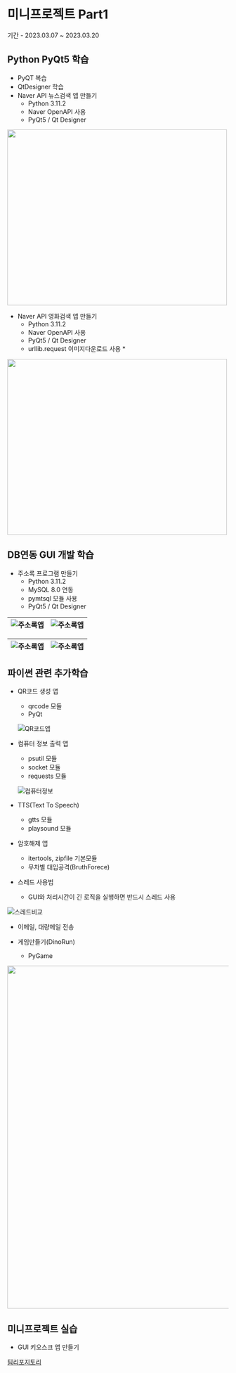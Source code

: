 # 미니프로젝트 Part1
기간 - 2023.03.07 ~ 2023.03.20

## Python PyQt5 학습
- PyQT 복습
- QtDesigner 학습
- Naver API 뉴스검색 앱 만들기
  - Python 3.11.2
  - Naver OpenAPI 사용
  - PyQt5 / Qt Designer

<!--
# ![네이버 뉴스앱](https://raw.githubusercontent.com/SoYoungHW/miniprojects/main/images/navernews.png)
# ![네이버 뉴스앱](https://raw.githubusercontent.com/SoYoungHW/miniprojects/main/images/naverNews02.png)
-->

<!--<img src="https://raw.githubusercontent.com/SoYoungHW/miniprojects/main/images/navernews.png" width="200" height="200"/>-->
<img src="https://raw.githubusercontent.com/SoYoungHW/miniprojects/main/images/naverNews02.png" width="500" height="400"/>

- Naver API 영화검색 앱 만들기
  - Python 3.11.2
  - Naver OpenAPI 사용
  - PyQt5 / Qt Designer
  - urllib.request 이미지다운로드 사용 *

<img src="https://raw.githubusercontent.com/SoYoungHW/miniprojects/main/images/navermovie.png" width="500" height="400"/>


## DB연동 GUI 개발 학습
- 주소록 프로그램 만들기
  - Python 3.11.2
  - MySQL 8.0 연동
  - pymtsql 모듈 사용
  - PyQt5 / Qt Designer
  
![주소록앱](https://raw.githubusercontent.com/SoYoungHW/miniprojects/main/images/Address.png) | ![주소록앱](https://raw.githubusercontent.com/SoYoungHW/miniprojects/main/images/Address02.png)
--- | --- |

![주소록앱](https://raw.githubusercontent.com/SoYoungHW/miniprojects/main/images/Address03.png) | ![주소록앱](https://raw.githubusercontent.com/SoYoungHW/miniprojects/main/images/Address04.png)
--- | --- |




## 파이썬 관련 추가학습
- QR코드 생성 앱
  - qrcode 모듈
  - PyQt

  ![QR코드앱](https://raw.githubusercontent.com/SoYoungHW/miniprojects/main/images/QR.png)

- 컴퓨터 정보 출력 앱
  - psutil 모듈
  - socket 모듈
  - requests 모듈

  ![컴퓨터정보](https://raw.githubusercontent.com/SoYoungHW/miniprojects/main/images/cominfo.png)

- TTS(Text To Speech)
  - gtts 모듈
  - playsound 모듈

- 암호해제 앱
  - itertools, zipfile 기본모듈
  - 무차별 대입공격(BruthForece)

- 스레드 사용법
  - GUI와 처리시간이 긴 로직을 실행하면 반드시 스레드 사용

![스레드비교](https://raw.githubusercontent.com/SoYoungHW/miniprojects/main/images/Thread.png)

- 이메일, 대량메일 전송

- 게임만들기(DinoRun)
  - PyGame

<img src="https://raw.githubusercontent.com/SoYoungHW/miniprojects/main/images/pygame1.png" width="780">

## 미니프로젝트 실습

- GUI 키오스크 앱 만들기

[팀리포지토리](https://github.com/annual-salary-investigation)